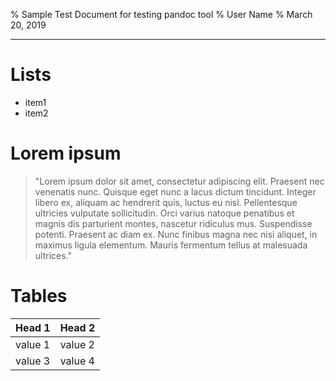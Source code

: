 % Sample Test Document for testing pandoc tool
% User Name
% March 20, 2019

--- 


# Lists

* item1 
* item2 

# Lorem ipsum 

> "Lorem ipsum dolor sit amet, consectetur adipiscing elit. Praesent nec venenatis nunc. Quisque eget nunc a lacus dictum tincidunt. Integer libero ex, aliquam ac hendrerit quis, luctus eu nisl. Pellentesque ultricies vulputate sollicitudin. Orci varius natoque penatibus et magnis dis parturient montes, nascetur ridiculus mus. Suspendisse potenti. Praesent ac diam ex. Nunc finibus magna nec nisi aliquet, in maximus ligula elementum. Mauris fermentum tellus at malesuada ultrices."

# Tables

| Head 1 | Head 2 |
|--------|--------|
| value 1| value 2|
| value 3| value 4|
